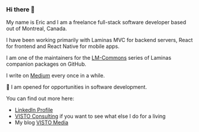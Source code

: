### Hi there 👋

My name is Eric and I am a freelance full-stack software developer based out of Montreal, Canada.

I have been working primarily with Laminas MVC for backend servers, React for frontend and React Native for mobile apps.

I am one of the maintainers for the [LM-Commons](https://github.com/LM-Commons) series of Laminas companion packages on GitHub.

I write on [Medium](https://medium.com/@eric.richer) every once in a while.

👯 I am opened for opportunities in software development.

You can find out more here:

- [LinkedIn Profile](https://www.linkedin.com/in/richereric)
- [VISTO Consulting](https://www.vistoconsulting.com) if you want to see what else I do for a living
- My blog [VISTO Media](https://www.vistomedia.com)

<!--
**visto9259/visto9259** is a ✨ _special_ ✨ repository because its `README.md` (this file) appears on your GitHub profile.

Here are some ideas to get you started:

- 🔭 I’m currently working on ...
- 🌱 I’m currently learning ...
- 👯 I’m looking to collaborate on ...
- 🤔 I’m looking for help with ...
- 💬 Ask me about ...
- 📫 How to reach me: ...
- 😄 Pronouns: ...
- ⚡ Fun fact: ...
-->
